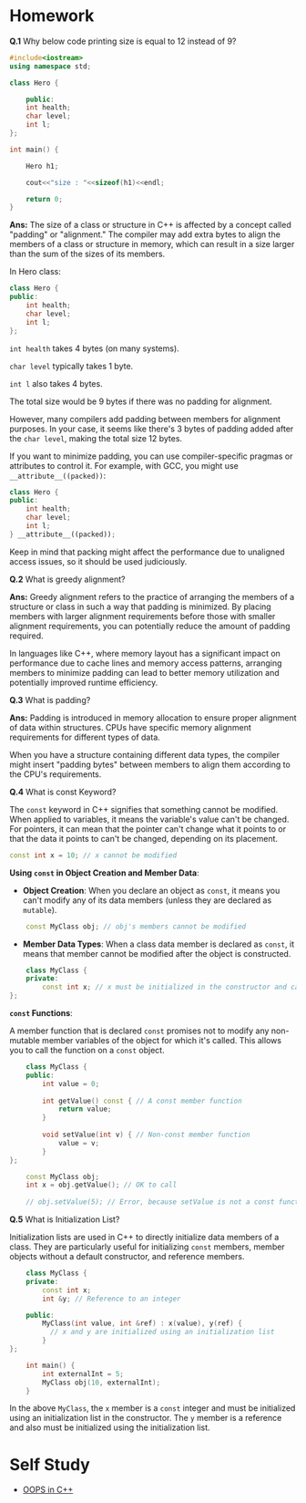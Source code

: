 # Homework

**Q.1** Why below code printing size is equal to 12 instead of 9?
```cpp
#include<iostream>
using namespace std;

class Hero {

    public:
    int health;
    char level;
    int l;
};

int main() {

    Hero h1;

    cout<<"size : "<<sizeof(h1)<<endl;

    return 0;
}
```

**Ans:** The size of a class or structure in C++ is affected by a concept called "padding" or "alignment." The compiler may add extra bytes to align the members of a class or structure in memory, which can result in a size larger than the sum of the sizes of its members.

In Hero class:

```cpp
class Hero {
public:
    int health;
    char level;
    int l;
};
```

`int health` takes 4 bytes (on many systems).

`char level` typically takes 1 byte.

`int l` also takes 4 bytes.

The total size would be 9 bytes if there was no padding for alignment.

However, many compilers add padding between members for alignment purposes. In your case, it seems like there's 3 bytes of padding added after the `char level`, making the total size 12 bytes.

If you want to minimize padding, you can use compiler-specific pragmas or attributes to control it. For example, with GCC, you might use `__attribute__((packed))`:

```cpp
class Hero {
public:
    int health;
    char level;
    int l;
} __attribute__((packed));
```

Keep in mind that packing might affect the performance due to unaligned access issues, so it should be used judiciously.

**Q.2** What is greedy alignment?

**Ans:** Greedy alignment refers to the practice of arranging the members of a structure or class in such a way that padding is minimized. By placing members with larger alignment requirements before those with smaller alignment requirements, you can potentially reduce the amount of padding required.

In languages like C++, where memory layout has a significant impact on performance due to cache lines and memory access patterns, arranging members to minimize padding can lead to better memory utilization and potentially improved runtime efficiency.

**Q.3** What is padding?

**Ans:** Padding is introduced in memory allocation to ensure proper alignment of data within structures. CPUs have specific memory alignment requirements for different types of data. 

When you have a structure containing different data types, the compiler might insert "padding bytes" between members to align them according to the CPU's requirements.


**Q.4** What is const Keyword?

The `const` keyword in C++ signifies that something cannot be modified. When applied to variables, it means the variable's value can't be changed. For pointers, it can mean that the pointer can't change what it points to or that the data it points to can't be changed, depending on its placement.

   ```cpp
   const int x = 10; // x cannot be modified
   ```

**Using `const` in Object Creation and Member Data**:

- **Object Creation**: When you declare an object as `const`, it means you can't modify any of its data members (unless they are declared as `mutable`).

```cpp
    const MyClass obj; // obj's members cannot be modified
```

- **Member Data Types**: When a class data member is declared as `const`, it means that member cannot be modified after the object is constructed.

```cpp
    class MyClass {
    private:
        const int x; // x must be initialized in the constructor and cannot be modified afterwards
};
```

**`const` Functions**:

A member function that is declared `const` promises not to modify any non-mutable member variables of the object for which it's called. This allows you to call the function on a `const` object. 

```cpp
    class MyClass {
    public:
        int value = 0;
      
        int getValue() const { // A const member function
            return value;
        }
      
        void setValue(int v) { // Non-const member function
            value = v;
        }
};

    const MyClass obj;
    int x = obj.getValue(); // OK to call
    
    // obj.setValue(5); // Error, because setValue is not a const function
   ```

**Q.5** What is Initialization List?

Initialization lists are used in C++ to directly initialize data members of a class. They are particularly useful for initializing `const` members, member objects without a default constructor, and reference members.

```cpp
    class MyClass {
    private:
        const int x;
        int &y; // Reference to an integer

    public:
        MyClass(int value, int &ref) : x(value), y(ref) { 
          // x and y are initialized using an initialization list
        }
};

    int main() {
        int externalInt = 5;
        MyClass obj(10, externalInt);
    }
```

In the above `MyClass`, the `x` member is a `const` integer and must be initialized using an initialization list in the constructor. The `y` member is a reference and also must be initialized using the initialization list.

# Self Study

- [OOPS in C++](https://www.codingninjas.com/studio/guided-paths/oops-in-c)